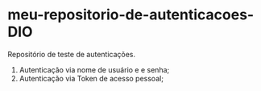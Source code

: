 # meu-repositorio-de-autenticacoes-DIO
Repositório de teste de autenticações.
1. Autenticação via nome de usuário e e senha;
2. Autenticação via Token de acesso pessoal;